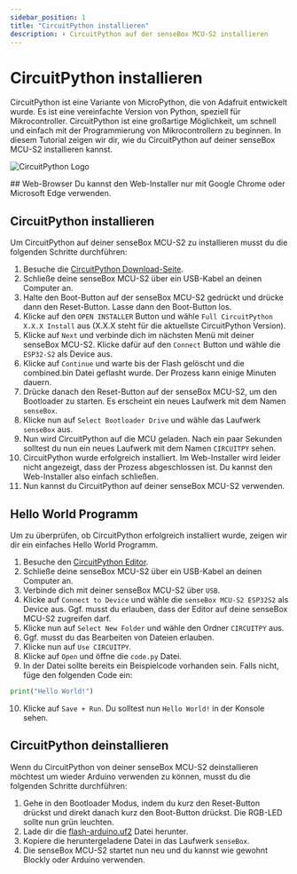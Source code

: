 ```yaml
---
sidebar_position: 1
title: "CircuitPython installieren"
description: ⬇️ CircuitPython auf der senseBox MCU-S2 installieren
---
```


# CircuitPython installieren
CircuitPython ist eine Variante von MicroPython, die von Adafruit entwickelt wurde. Es ist eine vereinfachte Version von Python, speziell für Mikrocontroller. CircuitPython ist eine großartige Möglichkeit, um schnell und einfach mit der Programmierung von Mikrocontrollern zu beginnen. In diesem Tutorial zeigen wir dir, wie du CircuitPython auf deiner senseBox MCU-S2 installieren kannst.

![CircuitPython Logo](https://s3.amazonaws.com/adafruit-circuit-python/CircuitPython_Repo_header_logo.png)

<div className="alert alert--info">
    ## Web-Browser
    Du kannst den Web-Installer nur mit Google Chrome oder Microsoft Edge verwenden.
</div>

## CircuitPython installieren
Um CircuitPython auf deiner senseBox MCU-S2 zu installieren musst du die folgenden Schritte durchführen:
1. Besuche die [CircuitPython Download-Seite](https://circuitpython.org/board/sensebox_mcu_esp32s2/).
2. Schließe deine senseBox MCU-S2 über ein USB-Kabel an deinen Computer an.
3. Halte den Boot-Button auf der senseBox MCU-S2 gedrückt und drücke dann den Reset-Button. Lasse dann den Boot-Button los.
4. Klicke auf den `OPEN INSTALLER` Button und wähle `Full CircuitPython X.X.X Install` aus (X.X.X steht für die aktuellste CircuitPython Version).
5. Klicke auf `Next` und verbinde dich im nächsten Menü mit deiner senseBox MCU-S2. Klicke dafür auf den `Connect` Button und wähle die `ESP32-S2` als Device aus.
7. Klicke auf `Continue` und warte bis der Flash gelöscht und die combined.bin Datei geflasht wurde. Der Prozess kann einige Minuten dauern.
8. Drücke danach den Reset-Button auf der senseBox MCU-S2, um den Bootloader zu starten. Es erscheint ein neues Laufwerk mit dem Namen `senseBox`.
9. Klicke nun auf `Select Bootloader Drive` und wähle das Laufwerk `senseBox` aus.
9. Nun wird CircuitPython auf die MCU geladen. Nach ein paar Sekunden solltest du nun ein neues Laufwerk mit dem Namen `CIRCUITPY` sehen. 
10. CircuitPython wurde erfolgreich installiert. Im Web-Installer wird leider nicht angezeigt, dass der Prozess abgeschlossen ist. Du kannst den Web-Installer also einfach schließen.
11. Nun kannst du CircuitPython auf deiner senseBox MCU-S2 verwenden.


## Hello World Programm
Um zu überprüfen, ob CircuitPython erfolgreich installiert wurde, zeigen wir dir ein einfaches Hello World Programm. 
1. Besuche den [CircuitPython Editor](https://code.circuitpython.org/).
2. Schließe deine senseBox MCU-S2 über ein USB-Kabel an deinen Computer an.
3. Verbinde dich mit deiner senseBox MCU-S2 über `USB`.
4. Klicke auf `Connect to Device` und wähle die `senseBox MCU-S2 ESP32S2` als Device aus. Ggf. musst du erlauben, dass der Editor auf deine senseBox MCU-S2 zugreifen darf.
5. Klicke nun auf `Select New Folder` und wähle den Ordner `CIRCUITPY` aus.
6. Ggf. musst du das Bearbeiten von Dateien erlauben.
7. Klicke nun auf `Use CIRCUITPY`.
8. Klicke auf `Open` und öffne die `code.py` Datei.
9. In der Datei sollte bereits ein Beispielcode vorhanden sein. Falls nicht, füge den folgenden Code ein:
```python
print("Hello World!")
```
10. Klicke auf `Save + Run`. Du solltest nun `Hello World!` in der Konsole sehen.

## CircuitPython deinstallieren
Wenn du CircuitPython von deiner senseBox MCU-S2 deinstallieren möchtest um wieder Arduino verwenden zu können, musst du die folgenden Schritte durchführen:
1. Gehe in den Bootloader Modus, indem du kurz den Reset-Button drückst und direkt danach kurz den Boot-Button drückst. Die RGB-LED sollte nun grün leuchten.
2. Lade dir die [flash-arduino.uf2](./assets/flash-arduino.uf2) Datei herunter.
3. Kopiere die heruntergeladene Datei in das Laufwerk `senseBox`.
4. Die senseBox MCU-S2 startet nun neu und du kannst wie gewohnt Blockly oder Arduino verwenden.


